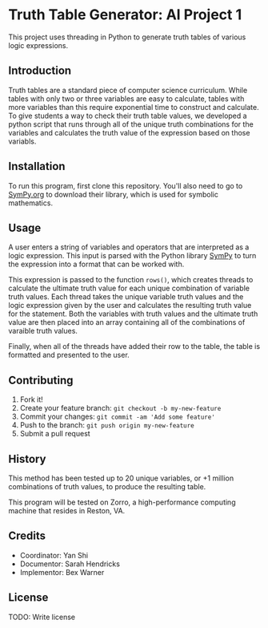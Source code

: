 # Truth Table Generator: AI Project 1

This project uses threading in Python to generate truth tables of various logic expressions. 

## Introduction
Truth tables are a standard piece of computer science curriculum. While tables with only two or three variables are easy to calculate, tables with more variables than this require exponential time to construct and calculate. To give students a way to check their truth table values, we developed a python script that runs through all of the unique truth combinations for the variables and calculates the truth value of the expression based on those variabls.

## Installation
To run this program, first clone this repository. You'll also need to go to <a href="http://www.sympy.org/en/index.html">SymPy.org</a> to download their library, which is used for symbolic mathematics.
## Usage
A user enters a string of variables and operators that are interpreted as a logic expression. This input is parsed with the Python library <a href="http://www.sympy.org/en/index.html">SymPy</a> to turn the expression into a format that can be worked with. 

This expression is passed to the function `rows()`, which creates threads to calculate the ultimate truth value for each unique combination of variable truth values. Each thread takes the unique variable truth values and the logic expression given by the user and calculates the resulting truth value for the statement. Both the variables with truth values and the ultimate truth value are then placed into an array containing all of the combinations of varaible truth values.

Finally, when all of the threads have added their row to the table, the table is formatted and presented to the user.

## Contributing
1. Fork it!
2. Create your feature branch: `git checkout -b my-new-feature`
3. Commit your changes: `git commit -am 'Add some feature'`
4. Push to the branch: `git push origin my-new-feature`
5. Submit a pull request

## History
This method has been tested up to 20 unique variables, or +1 million combinations of truth values, to produce the resulting table.

This program will be tested on Zorro, a high-performance computing machine that resides in Reston, VA. 

## Credits
- Coordinator: Yan Shi
- Documentor: Sarah Hendricks
- Implementor: Bex Warner

## License
TODO: Write license
